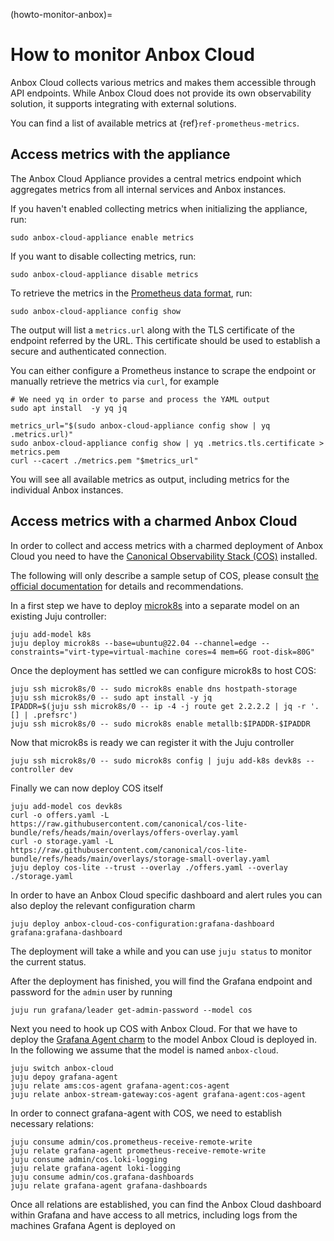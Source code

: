 (howto-monitor-anbox)=
# How to monitor Anbox Cloud

Anbox Cloud collects various metrics and makes them accessible through API endpoints. While Anbox Cloud does not provide its own observability solution, it supports integrating with external solutions.

You can find a list of available metrics at {ref}`ref-prometheus-metrics`.

## Access metrics with the appliance

The Anbox Cloud Appliance provides a central metrics endpoint which aggregates metrics from all internal services and Anbox instances.

If you haven't enabled collecting metrics when initializing the appliance, run:

    sudo anbox-cloud-appliance enable metrics

If you want to disable collecting metrics, run:

    sudo anbox-cloud-appliance disable metrics

To retrieve the metrics in the [Prometheus data format](https://prometheus.io/docs/concepts/data_model/), run:

    sudo anbox-cloud-appliance config show

The output will list a `metrics.url` along with the TLS certificate of the endpoint referred by the URL. This certificate should be used to establish a secure and authenticated connection.

You can either configure a Prometheus instance to scrape the endpoint or manually retrieve the metrics via `curl`, for example

    # We need yq in order to parse and process the YAML output
    sudo apt install  -y yq jq

    metrics_url="$(sudo anbox-cloud-appliance config show | yq .metrics.url)"
    sudo anbox-cloud-appliance config show | yq .metrics.tls.certificate > metrics.pem
    curl --cacert ./metrics.pem "$metrics_url"


You will see all available metrics as output, including metrics for the individual Anbox instances.

## Access metrics with a charmed Anbox Cloud

In order to collect and access metrics with a charmed deployment of Anbox Cloud you need to have the [Canonical Observability Stack (COS)](https://charmhub.io/topics/canonical-observability-stack) installed.

The following will only describe a sample setup of COS, please consult [the official documentation](https://charmhub.io/topics/canonical-observability-stack/tutorials/install-microk8s) for details and recommendations.

In a first step we have to deploy [microk8s](https://microk8s.io/) into a separate model on an existing Juju controller:

    juju add-model k8s
    juju deploy microk8s --base=ubuntu@22.04 --channel=edge --constraints="virt-type=virtual-machine cores=4 mem=6G root-disk=80G"

Once the deployment has settled we can configure microk8s to host COS:

    juju ssh microk8s/0 -- sudo microk8s enable dns hostpath-storage
    juju ssh microk8s/0 -- sudo apt install -y jq
    IPADDR=$(juju ssh microk8s/0 -- ip -4 -j route get 2.2.2.2 | jq -r '.[] | .prefsrc')
    juju ssh microk8s/0 -- sudo microk8s enable metallb:$IPADDR-$IPADDR

Now that microk8s is ready we can register it with the Juju controller

    juju ssh microk8s/0 -- sudo microk8s config | juju add-k8s devk8s --controller dev

Finally we can now deploy COS itself

    juju add-model cos devk8s
    curl -o offers.yaml -L https://raw.githubusercontent.com/canonical/cos-lite-bundle/refs/heads/main/overlays/offers-overlay.yaml
    curl -o storage.yaml -L https://raw.githubusercontent.com/canonical/cos-lite-bundle/refs/heads/main/overlays/storage-small-overlay.yaml
    juju deploy cos-lite --trust --overlay ./offers.yaml --overlay ./storage.yaml

In order to have an Anbox Cloud specific dashboard and alert rules you can also deploy the relevant configuration charm

    juju deploy anbox-cloud-cos-configuration:grafana-dashboard grafana:grafana-dashboard

The deployment will take a while and you can use `juju status` to monitor the current status.

After the deployment has finished, you will find the Grafana endpoint and password for the `admin` user by running

    juju run grafana/leader get-admin-password --model cos

Next you need to hook up COS with Anbox Cloud. For that we have to deploy the [Grafana Agent charm](https://charmhub.io/grafana-agent) to the model Anbox Cloud is deployed in. In the following we assume that the model is named `anbox-cloud`.

    juju switch anbox-cloud
    juju depoy grafana-agent
    juju relate ams:cos-agent grafana-agent:cos-agent
    juju relate anbox-stream-gateway:cos-agent grafana-agent:cos-agent

In order to connect grafana-agent with COS, we need to establish necessary relations:

    juju consume admin/cos.prometheus-receive-remote-write
    juju relate grafana-agent prometheus-receive-remote-write
    juju consume admin/cos.loki-logging
    juju relate grafana-agent loki-logging
    juju consume admin/cos.grafana-dashboards
    juju relate grafana-agent grafana-dashboards

Once all relations are established, you can find the Anbox Cloud dashboard within Grafana and have access to all metrics, including logs from the machines Grafana Agent is deployed on
